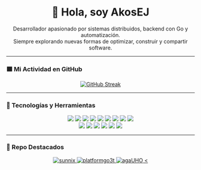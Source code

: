 <h1 align="center">👋 Hola, soy AkosEJ</h1>
<p align="center">
  Desarrollador apasionado por sistemas distribuidos, backend con Go y automatización.<br>
  Siempre explorando nuevas formas de optimizar, construir y compartir software.
</p>

---

### 🟩 Mi Actividad en GitHub

<p align="center">
  <a href="https://git.io/streak-stats">
    <img src="https://streak-stats.demolab.com?user=akosej&theme=transparent&hide_border=true&card_width=950" alt="GitHub Streak">
  </a>
</p>

---

### 🚀 Tecnologías y Herramientas

<p align="center">
  <img src="https://img.shields.io/badge/go-%2300ADD8.svg?style=for-the-badge&logo=go&logoColor=white"/>
  <img src="https://img.shields.io/badge/html5-%23E34F26.svg?style=for-the-badge&logo=html5&logoColor=white"/>
  <img src="https://img.shields.io/badge/css3-%231572B6.svg?style=for-the-badge&logo=css3&logoColor=white"/>
  <img src="https://img.shields.io/badge/javascript-%23323330.svg?style=for-the-badge&logo=javascript&logoColor=%23F7DF1E"/>
  <img src="https://img.shields.io/badge/typescript-%23007ACC.svg?style=for-the-badge&logo=typescript&logoColor=white"/>
  <img src="https://img.shields.io/badge/python-3670A0?style=for-the-badge&logo=python&logoColor=ffdd54"/>
  <img src="https://img.shields.io/badge/bash_script-%23121011.svg?style=for-the-badge&logo=gnu-bash&logoColor=white"/>
  <img src="https://img.shields.io/badge/markdown-%23000000.svg?style=for-the-badge&logo=markdown&logoColor=white"/>
  <img src="https://img.shields.io/badge/yaml-%23ffffff.svg?style=for-the-badge&logo=yaml&logoColor=151515"/>
  <br/>
  <img src="https://img.shields.io/badge/docker-%230db7ed.svg?style=for-the-badge&logo=docker&logoColor=white"/>
  <img src="https://img.shields.io/badge/aws-%23FF9900.svg?style=for-the-badge&logo=amazonaws&logoColor=white"/>
  <img src="https://img.shields.io/badge/kubernetes-%23326ce5.svg?style=for-the-badge&logo=kubernetes&logoColor=white"/>
  <img src="https://img.shields.io/badge/git-%23F05032.svg?style=for-the-badge&logo=git&logoColor=white"/>
  <img src="https://img.shields.io/badge/linux-%23000000.svg?style=for-the-badge&logo=linux&logoColor=white"/>
  <img src="https://img.shields.io/badge/postgresql-%23316192.svg?style=for-the-badge&logo=postgresql&logoColor=white"/>
</p>

---

### 🌟 Repo Destacados

<p align="center">
  <a href="https://github.com/HoteiApp/sunnix">
    <img alt="sunnix" src="https://img.shields.io/badge/Sunnix%20by%20HoteiApp-%231572B6?style=for-the-badge&logo=github&logoColor=white"/>
  </a>
  <a href="https://github.com/platformgo3t">
    <img alt="platformgo3t" src="https://img.shields.io/badge/platformgo3t-%2300ADD8?style=for-the-badge&logo=github&logoColor=white"/>
  </a>
  <a href="https://github.com/agaUHO">
    <img alt="agaUHO" src="https://img.shields.io/badge/agaUHO-%23E34F26?style=for-the-badge&logo=github&logoColor=white"/>
  <
